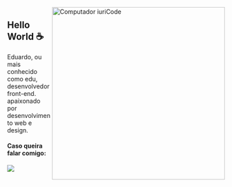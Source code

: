<img src="https://raw.githubusercontent.com/MicaelliMedeiros/micaellimedeiros/master/image/computer-illustration.png" min-width="400px" max-width="400px" width="400px" align="right" alt="Computador iuriCode">

## Hello World ☕

Eduardo, ou mais conhecido como edu, desenvolvedor front-end. apaixonado por desenvolvimento web e design.

#### Caso queira falar comigo:

<a href="https://discord.gg/6ZN9pasZC7" alt="Discord">
    <img src="https://img.shields.io/badge/-Discord-6610F2?style=for-the-badge&logo=Discord&logoColor=white&link=https://discord.gg/6ZN9pasZC7"/>
  </a>
</p>
